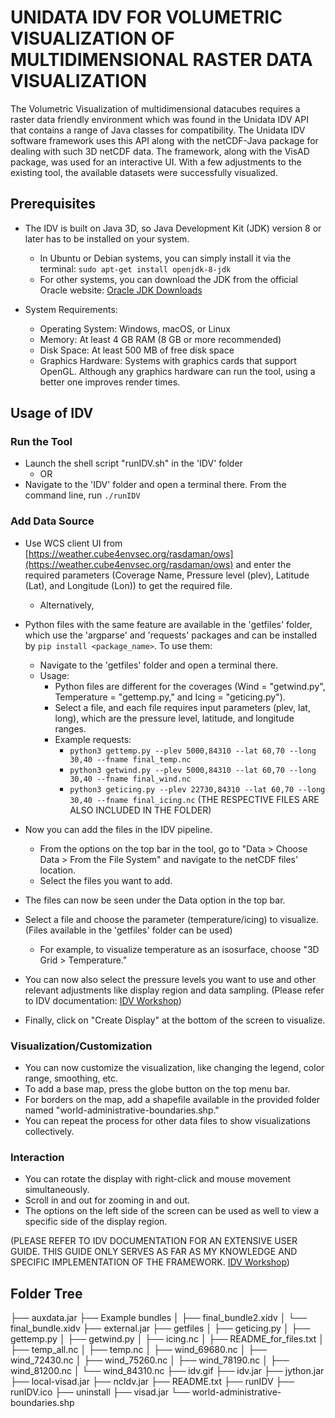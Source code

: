 # UNIDATA IDV FOR VOLUMETRIC VISUALIZATION OF MULTIDIMENSIONAL RASTER DATA VISUALIZATION

The Volumetric Visualization of multidimensional datacubes requires a raster data friendly environment which was found in the Unidata IDV API that contains a range of Java classes for compatibility. The Unidata IDV software framework uses this API along with the netCDF-Java package for dealing with such 3D netCDF data. The framework, along with the VisAD package, was used for an interactive UI. With a few adjustments to the existing tool, the available datasets were successfully visualized.

## Prerequisites

- The IDV is built on Java 3D, so Java Development Kit (JDK) version 8 or later has to be installed on your system.
  - In Ubuntu or Debian systems, you can simply install it via the terminal: `sudo apt-get install openjdk-8-jdk`
  - For other systems, you can download the JDK from the official Oracle website: [Oracle JDK Downloads](https://www.oracle.com/java/technologies/downloads/)

- System Requirements:
  - Operating System: Windows, macOS, or Linux
  - Memory: At least 4 GB RAM (8 GB or more recommended)
  - Disk Space: At least 500 MB of free disk space
  - Graphics Hardware: Systems with graphics cards that support OpenGL. Although any graphics hardware can run the tool, using a better one improves render times.

## Usage of IDV

### Run the Tool
- Launch the shell script "runIDV.sh" in the 'IDV' folder
  - OR
- Navigate to the 'IDV' folder and open a terminal there. From the command line, run `./runIDV`

### Add Data Source
- Use WCS client UI from [https://weather.cube4envsec.org/rasdaman/ows](https://weather.cube4envsec.org/rasdaman/ows) and enter the required parameters (Coverage Name, Pressure level (plev), Latitude (Lat), and Longitude (Lon)) to get the required file.
  - Alternatively,
- Python files with the same feature are available in the 'getfiles' folder, which use the 'argparse' and 'requests' packages and can be installed by `pip install <package_name>`. To use them:
  - Navigate to the 'getfiles' folder and open a terminal there.
  - Usage:
    - Python files are different for the coverages (Wind = "getwind.py", Temperature = "gettemp.py," and Icing = "geticing.py").
    - Select a file, and each file requires input parameters (plev, lat, long), which are the pressure level, latitude, and longitude ranges.
    - Example requests:
      - `python3 gettemp.py --plev 5000,84310 --lat 60,70 --long 30,40 --fname final_temp.nc`
      - `python3 getwind.py --plev 5000,84310 --lat 60,70 --long 30,40 --fname final_wind.nc`
      - `python3 geticing.py --plev 22730,84310 --lat 60,70 --long 30,40 --fname final_icing.nc`
      (THE RESPECTIVE FILES ARE ALSO INCLUDED IN THE FOLDER)

- Now you can add the files in the IDV pipeline.
  - From the options on the top bar in the tool, go to "Data > Choose Data > From the File System" and navigate to the netCDF files' location.
  - Select the files you want to add.
- The files can now be seen under the Data option in the top bar.
- Select a file and choose the parameter (temperature/icing) to visualize. (Files available in the 'getfiles' folder can be used)
  - For example, to visualize temperature as an isosurface, choose "3D Grid > Temperature."
- You can now also select the pressure levels you want to use and other relevant adjustments like display region and data sampling.
  (Please refer to IDV documentation: [IDV Workshop](https://docs.unidata.ucar.edu/idv/current/workshop/index.html))
- Finally, click on "Create Display" at the bottom of the screen to visualize.

### Visualization/Customization
- You can now customize the visualization, like changing the legend, color range, smoothing, etc.
- To add a base map, press the globe button on the top menu bar.
- For borders on the map, add a shapefile available in the provided folder named "world-administrative-boundaries.shp."
- You can repeat the process for other data files to show visualizations collectively.

### Interaction
- You can rotate the display with right-click and mouse movement simultaneously.
- Scroll in and out for zooming in and out.
- The options on the left side of the screen can be used as well to view a specific side of the display region.

(PLEASE REFER TO IDV DOCUMENTATION FOR AN EXTENSIVE USER GUIDE. THIS GUIDE ONLY SERVES AS FAR AS MY KNOWLEDGE AND SPECIFIC IMPLEMENTATION OF THE FRAMEWORK. [IDV Workshop](https://docs.unidata.ucar.edu/idv/current/workshop/index.html))

## Folder Tree

├── auxdata.jar
├── Example bundles
│   ├── final_bundle2.xidv
│   └── final_bundle.xidv
├── external.jar
├── getfiles
│   ├── geticing.py
│   ├── gettemp.py
│   ├── getwind.py
│   ├── icing.nc
│   ├── README_for_files.txt
│   ├── temp_all.nc
│   ├── temp.nc
│   ├── wind_69680.nc
│   ├── wind_72430.nc
│   ├── wind_75260.nc
│   ├── wind_78190.nc
│   ├── wind_81200.nc
│   └── wind_84310.nc
├── idv.gif
├── idv.jar
├── jython.jar
├── local-visad.jar
├── ncIdv.jar
├── README.txt
├── runIDV
├── runIDV.ico
├── uninstall
├── visad.jar
└── world-administrative-boundaries.shp
